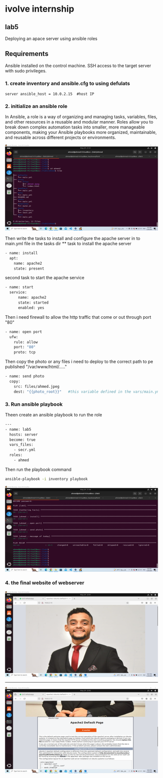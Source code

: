 # ivolve internship
## lab5 


Deploying an apace server using ansible roles

## Requirements
Ansible installed on the control machine.
SSH access to the target server with sudo privileges.

### 1. create inventory and ansible.cfg to using defulats
```
server ansible_host = 10.0.2.15  #host IP

```
### 2. initialize an ansible role

In Ansible, a role is a way of organizing and managing tasks, variables, files, and other resources in a reusable and modular manner. Roles allow you to break down complex automation tasks into smaller, more manageable components, making your Ansible playbooks more organized, maintainable, and reusable across different projects or environments.

![Alt text](role.png)

Then write the tasks to install and configure the apache server in to main.yml file in the tasks dir
** task to install the apache server
```sh
- name: install
  apt:
    name: apache2
    state: present
```
second task to start the apache service
```sh 
- name: start
  service:
      name: apache2
      state: started
      enabled: yes

```

Then i need firewall to allow the http traffic that come or out through port "80"
```sh
- name: open port
  ufw:
    rule: allow
    port: "80"
    proto: tcp

```
Then copy the photo or any files i need to deploy to the correct path to pe published "/var/www/html/....."
```sh
- name: send photo
  copy:
    src: files/ahmed.jpeg
    dest: "{{photo_root}}"   #this variable defined in the vars/main.yml file 

```

### 3. Run ansible playbook 
Theen create an ansible playbook to run the role
```sh 
---
- name: lab5
  hosts: server
  become: true
  vars_files:
    - secr.yml
  roles:
    - ahmed

```
Then run the playbook command
```bash
ansible-playbook -i inventory playbook

```

![Alt text](run.png)


### 4. the final website of webserver



 ![Alt text](web1.png)

 ********************

![Alt text](web2.png)